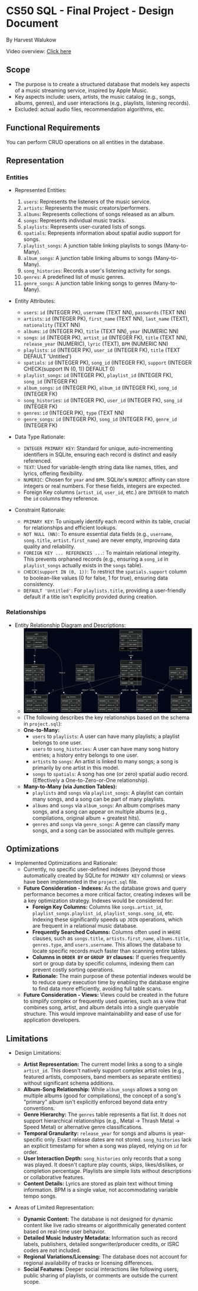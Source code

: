 # CS50 SQL - Final Project - Design Document

By Harvest Walukow

Video overview: [Click here](https://youtu.be/Qd6t_4do0nc)

## Scope

* The purpose is to create a structured database that models key aspects of a music streaming service, inspired by Apple Music.
* Key aspects include: users, artists, the music catalog (e.g., songs, albums, genres), and user interactions (e.g., playlists, listening records).
* Excluded: actual audio files, recommendation algorithms, etc.

## Functional Requirements

You can perform CRUD operations on all entities in the database.

## Representation

### Entities

- Represented Entities:
    1.  `users`: Represents the listeners of the music service.
    2.  `artists`: Represents the music creators/performers.
    3.  `albums`: Represents collections of songs released as an album.
    4.  `songs`: Represents individual music tracks.
    5.  `playlists`: Represents user-curated lists of songs.
    6.  `spatials`: Represents information about spatial audio support for songs.
    7.  `playlist_songs`: A junction table linking playlists to songs (Many-to-Many).
    8.  `album_songs`: A junction table linking albums to songs (Many-to-Many).
    9.  `song_histories`: Records a user's listening activity for songs.
    10. `genres`: A predefined list of music genres.
    11. `genre_songs`: A junction table linking songs to genres (Many-to-Many).

- Entity Attributes:
    *   `users`: `id` (INTEGER PK), `username` (TEXT NN), `passwords` (TEXT NN)
    *   `artists`: `id` (INTEGER PK), `first_name` (TEXT NN), `last_name` (TEXT), `nationality` (TEXT NN)
    *   `albums`: `id` (INTEGER PK), `title` (TEXT NN), `year` (NUMERIC NN)
    *   `songs`: `id` (INTEGER PK), `artist_id` (INTEGER FK), `title` (TEXT NN), `release_year` (NUMERIC), `lyric` (TEXT), `BPM` (NUMERIC NN)
    *   `playlists`: `id` (INTEGER PK), `user_id` (INTEGER FK), `title` (TEXT DEFAULT 'Untitled')
    *   `spatials`: `id` (INTEGER PK), `song_id` (INTEGER FK), `support` (INTEGER CHECK(support IN (0, 1)) DEFAULT 0)
    *   `playlist_songs`: `id` (INTEGER PK), `playlist_id` (INTEGER FK), `song_id` (INTEGER FK)
    *   `album_songs`: `id` (INTEGER PK), `album_id` (INTEGER FK), `song_id` (INTEGER FK)
    *   `song_histories`: `id` (INTEGER PK), `user_id` (INTEGER FK), `song_id` (INTEGER FK)
    *   `genres`: `id` (INTEGER PK), `type` (TEXT NN)
    *   `genre_songs`: `id` (INTEGER PK), `song_id` (INTEGER FK), `genre_id` (INTEGER FK)

- Data Type Rationale:
    *   `INTEGER PRIMARY KEY`: Standard for unique, auto-incrementing identifiers in SQLite, ensuring each record is distinct and easily referenced.
    *   `TEXT`: Used for variable-length string data like names, titles, and lyrics, offering flexibility.
    *   `NUMERIC`: Chosen for `year` and `BPM`. SQLite's `NUMERIC` affinity can store integers or real numbers. For these fields, integers are expected.
    *   Foreign Key columns (`artist_id`, `user_id`, etc.) are `INTEGER` to match the `id` columns they reference.

- Constraint Rationale:
    *   `PRIMARY KEY`: To uniquely identify each record within its table, crucial for relationships and efficient lookups.
    *   `NOT NULL (NN)`: To ensure essential data fields (e.g., `username`, `song.title`, `artist.first_name`) are never empty, improving data quality and reliability.
    *   `FOREIGN KEY ... REFERENCES ...`: To maintain relational integrity. This prevents orphaned records (e.g., ensuring a `song_id` in `playlist_songs` actually exists in the `songs` table).
    *   `CHECK(support IN (0, 1))`: To restrict the `spatials.support` column to boolean-like values (0 for false, 1 for true), ensuring data consistency.
    *   `DEFAULT 'Untitled'`: For `playlists.title`, providing a user-friendly default if a title isn't explicitly provided during creation.

### Relationships

- Entity Relationship Diagram and Descriptions:
    *   ![Entity Relationship Diagram](erd.png)
    *   (The following describes the key relationships based on the schema in `project.sql`):
    *   **One-to-Many:**
        *   `users` to `playlists`: A user can have many playlists; a playlist belongs to one user.
        *   `users` to `song_histories`: A user can have many song history entries; a history entry belongs to one user.
        *   `artists` to `songs`: An artist is linked to many songs; a song is primarily by one artist in this model.
        *   `songs` to `spatials`: A song has one (or zero) spatial audio record. (Effectively a One-to-Zero-or-One relationship).
    *   **Many-to-Many (via Junction Tables):**
        *   `playlists` and `songs` via `playlist_songs`: A playlist can contain many songs, and a song can be part of many playlists.
        *   `albums` and `songs` via `album_songs`: An album comprises many songs, and a song can appear on multiple albums (e.g., compilations, original album + greatest hits).
        *   `genres` and `songs` via `genre_songs`: A genre can classify many songs, and a song can be associated with multiple genres.

## Optimizations

- Implemented Optimizations and Rationale:
    *   Currently, no specific user-defined indexes (beyond those automatically created by SQLite for `PRIMARY KEY` columns) or views have been implemented in the `project.sql` file.
    *   **Future Consideration - Indexes:** As the database grows and query performance becomes a more critical factor, creating indexes will be a key optimization strategy. Indexes would be considered for:
        *   **Foreign Key Columns:** Columns like `songs.artist_id`, `playlist_songs.playlist_id`, `playlist_songs.song_id`, etc. Indexing these significantly speeds up `JOIN` operations, which are frequent in a relational music database.
        *   **Frequently Searched Columns:** Columns often used in `WHERE` clauses, such as `songs.title`, `artists.first_name`, `albums.title`, `genres.type`, and `users.username`. This allows the database to locate specific records much faster than scanning entire tables.
        *   **Columns in `ORDER BY` or `GROUP BY` clauses:** If queries frequently sort or group data by specific columns, indexing them can prevent costly sorting operations.
        *   **Rationale:** The main purpose of these potential indexes would be to reduce query execution time by enabling the database engine to find data more efficiently, avoiding full table scans.
    *   **Future Consideration - Views:** Views could be created in the future to simplify complex or frequently used queries, such as a view that combines song, artist, and album details into a single queryable structure. This would improve maintainability and ease of use for application developers.

## Limitations

- Design Limitations:
    *   **Artist Representation:** The current model links a song to a single `artist_id`. This doesn't natively support complex artist roles (e.g., featured artists, composers, band members as separate entities) without significant schema additions.
    *   **Album-Song Relationship:** While `album_songs` allows a song on multiple albums (good for compilations), the concept of a song's "primary" album isn't explicitly enforced beyond data entry conventions.
    *   **Genre Hierarchy:** The `genres` table represents a flat list. It does not support hierarchical relationships (e.g., Metal -> Thrash Metal -> Speed Metal) or alternative genre classifications.
    *   **Temporal Granularity:** `release_year` for songs and albums is year-specific only. Exact release dates are not stored. `song_histories` lack an explicit timestamp for when a song was played, relying on `id` for order.
    *   **User Interaction Depth:** `song_histories` only records that a song was played. It doesn't capture play counts, skips, likes/dislikes, or completion percentage. Playlists are simple lists without descriptions or collaborative features.
    *   **Content Details:** Lyrics are stored as plain text without timing information. BPM is a single value, not accommodating variable tempo songs.

- Areas of Limited Representation:
    *   **Dynamic Content:** The database is not designed for dynamic content like live radio streams or algorithmically generated content based on real-time user behavior.
    *   **Detailed Music Industry Metadata:** Information such as record labels, publishers, detailed songwriter/producer credits, or ISRC codes are not included.
    *   **Regional Variations/Licensing:** The database does not account for regional availability of tracks or licensing differences.
    *   **Social Features:** Deeper social interactions like following users, public sharing of playlists, or comments are outside the current scope.
